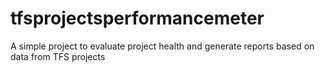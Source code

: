 # tfsprojectsperformancemeter
A simple project to evaluate project health and generate reports based on data from TFS projects
